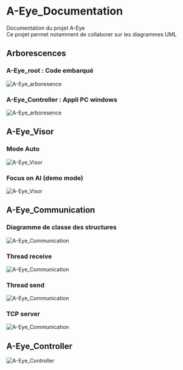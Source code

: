 # A-Eye_Documentation
Documentation du projet A-Eye  
Ce projet permet notamment de collaborer sur les diagrammes UML  

## Arborescences
### A-Eye_root : Code embarqué
![A-Eye_arboresence](./out/plantuml/A-Eye_arboresence/arbo_zybo.png) 
### A-Eye_Controller : Appli PC windows
![A-Eye_arboresence](./out/plantuml/A-Eye_arboresence/arbo_PC.png) 

## A-Eye_Visor
### Mode Auto
![A-Eye_Visor](./out/plantuml/A-Eye_Visor/Sequence_mode_auto.png)  
### Focus on AI (demo mode)
![A-Eye_Visor](./out/plantuml/A-Eye_Visor/Sequence_IA.png)

## A-Eye_Communication
### Diagramme de classe des structures
![A-Eye_Communication](./out/plantuml/A-Eye_Communication/Communication_structures.png)
### Thread receive
![A-Eye_Communication](./out/plantuml/A-Eye_Communication/thr_tcp_rcv.png)  
### Thread send
![A-Eye_Communication](./out/plantuml/A-Eye_Communication/thr_tcp_send.png)
### TCP server
![A-Eye_Communication](./out/plantuml/A-Eye_Communication/tcp_server.png)


## A-Eye_Controller
![A-Eye_Controller](./out/plantuml/A-Eye_Controller/A-Eye_Controller_sequence_diagram.png)
